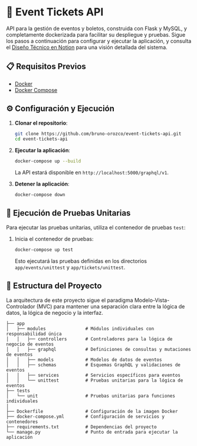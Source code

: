 
# 🎫 Event Tickets API

API para la gestión de eventos y boletos, construida con Flask y MySQL, y completamente dockerizada para facilitar su despliegue y pruebas. Sigue los pasos a continuación para configurar y ejecutar la aplicación, y consulta el [Diseño Técnico en Notion](https://brunopunki.notion.site/Event-Ticketing-API-Dise-o-T-cnico-12ed4324f98780dea4eae30ffeb1002d) para una visión detallada del sistema.

## 📋 Requisitos Previos
- [Docker](https://docs.docker.com/get-docker/)
- [Docker Compose](https://docs.docker.com/compose/install/)

## ⚙️ Configuración y Ejecución

1. **Clonar el repositorio**:
   ```bash
   git clone https://github.com/bruno-orozco/event-tickets-api.git
   cd event-tickets-api
   ```

2. **Ejecutar la aplicación**:
   ```bash
   docker-compose up --build
   ```
   La API estará disponible en `http://localhost:5000/graphql/v1`.


3. **Detener la aplicación**:
   ```bash
   docker-compose down
   ```


## 🧪 Ejecución de Pruebas Unitarias

Para ejecutar las pruebas unitarias, utiliza el contenedor de pruebas `test`:

1. Inicia el contenedor de pruebas:
   ```bash
   docker-compose up test
   ```
   Esto ejecutará las pruebas definidas en los directorios `app/events/unittest` y `app/tickets/unittest`.


## 📂 Estructura del Proyecto

La arquitectura de este proyecto sigue el paradigma Modelo-Vista-Controlador (MVC) para mantener una separación clara entre la lógica de datos, la lógica de negocio y la interfaz.

```
├── app
│   ├── modules               # Módulos individuales con responsabilidad única
│   │   ├── controllers       # Controladores para la lógica de negocio de eventos
│   │   ├── graphql           # Definiciones de consultas y mutaciones de eventos
│   │   ├── models            # Modelos de datos de eventos
│   │   ├── schemas           # Esquemas GraphQL y validaciones de eventos
│   │   ├── services          # Servicios específicos para eventos
│   │   └── unittest          # Pruebas unitarias para la lógica de eventos
├── tests
│   └── unit                  # Pruebas unitarias para funciones individuales
│
├── Dockerfile                # Configuración de la imagen Docker
├── docker-compose.yml        # Configuración de servicios y contenedores
├── requirements.txt          # Dependencias del proyecto
└── manage.py                 # Punto de entrada para ejecutar la aplicación

```